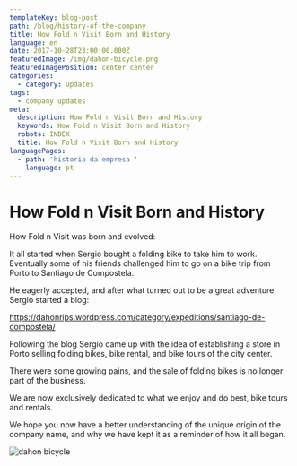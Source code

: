 ```yaml
---
templateKey: blog-post
path: /blog/history-of-the-company
title: How Fold n Visit Born and History
language: en
date: 2017-10-28T23:00:00.000Z
featuredImage: /img/dahon-bicycle.png
featuredImagePosition: center center
categories:
  - category: Updates
tags:
  - company updates
meta:
  description: How Fold n Visit Born and History
  keywords: How Fold n Visit Born and History
  robots: INDEX
  title: How Fold n Visit Born and History
languagePages:
  - path: 'historia da empresa '
    language: pt
---
```

# How Fold n Visit Born and History

How Fold n Visit was born and evolved:

It all started when Sergio bought a folding bike to take him to work. Eventually some of his friends challenged him to go on a bike trip from Porto to Santiago de Compostela.

He eagerly accepted, and after what turned out to be a great adventure, Sergio started a blog:

<https://dahonrips.wordpress.com/category/expeditions/santiago-de-compostela/>

Following the blog Sergio came up with the idea of establishing a store in Porto selling folding bikes, bike rental, and bike tours of the city center.

There were some growing pains, and the sale of folding bikes is no longer part of the business.

We are now exclusively dedicated to what we enjoy and do best, bike tours and rentals.

We hope you now have a better understanding of the unique origin of the company name, and why we have kept it as a reminder of how it all began.

![dahon bicycle](/img/dahon-bicycle.png "dahon bicycle")
